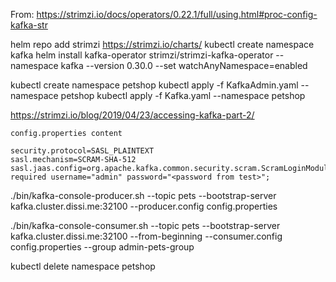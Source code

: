 From:
https://strimzi.io/docs/operators/0.22.1/full/using.html#proc-config-kafka-str

helm repo add strimzi https://strimzi.io/charts/
kubectl create namespace kafka
helm install kafka-operator strimzi/strimzi-kafka-operator --namespace kafka --version 0.30.0 --set watchAnyNamespace=enabled

kubectl create namespace petshop
kubectl apply -f KafkaAdmin.yaml --namespace petshop
kubectl apply -f Kafka.yaml --namespace petshop

https://strimzi.io/blog/2019/04/23/accessing-kafka-part-2/

`config.properties content`

```properties
security.protocol=SASL_PLAINTEXT
sasl.mechanism=SCRAM-SHA-512
sasl.jaas.config=org.apache.kafka.common.security.scram.ScramLoginModule required username="admin" password="<password from test>";
```

./bin/kafka-console-producer.sh --topic pets --bootstrap-server kafka.cluster.dissi.me:32100 --producer.config config.properties

./bin/kafka-console-consumer.sh --topic pets --bootstrap-server kafka.cluster.dissi.me:32100 --from-beginning --consumer.config config.properties --group admin-pets-group

kubectl delete namespace petshop
